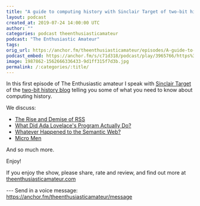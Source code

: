 ```yaml
---
title: "A guide to computing history with Sinclair Target of two-bit history"
layout: podcast
created_at: 2019-07-24 14:00:00 UTC
author: ""
categories: podcast theenthusiasticamateur
podcast: "The Enthusiastic Amateur"
tags: 
orig_url: https://anchor.fm/theenthusiasticamateur/episodes/A-guide-to-computing-history-with-Sinclair-Target-of-two-bit-history-e4nhc6
podcast_embed: https://anchor.fm/s/c71d318/podcast/play/3965766/https%3A%2F%2Fd3ctxlq1ktw2nl.cloudfront.net%2Fstaging%2F2019-6-24%2F19465948-44100-2-09ebfbbabe171.m4a
image: 1987862-1562666336433-9d1ff315f7d3b.jpg
permalink: /:categories/:title/
---
```

In this first episode of The Enthusiastic amateur I speak with [Sinclair Target](https://sinclairtarget.com) of the [two-bit history blog](https://twobithistory.org) telling you some of what you need to know about computing history.

We discuss:

- [The Rise and Demise of RSS](https://twobithistory.org/2018/12/18/rss.html)
- [What Did Ada Lovelace's Program Actually Do?](https://twobithistory.org/2018/08/18/ada-lovelace-note-g.html)
- [Whatever Happened to the Semantic Web?](https://twobithistory.org/2018/05/27/semantic-web.html)
- [Micro Men](https://en.wikipedia.org/wiki/Micro_Men)

And so much more.

Enjoy!

If you enjoy the show, please share, rate and review, and find out more at [theenthusiasticamateur.com](https://theenthusiasticamateur.com)

--- Send in a voice message: https://anchor.fm/theenthusiasticamateur/message